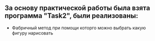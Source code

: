 ## За основу практической работы была взята программа "Task2", были реализованы:
- Фабричный метод при помощи которго можно выбрать какую фигуру нарисовать


